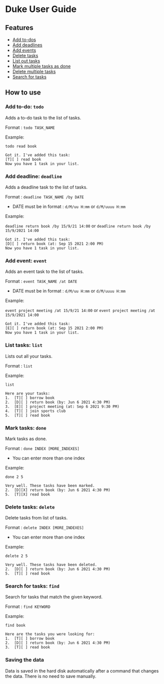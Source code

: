 # Duke User Guide

## Features 

* [Add to-dos](#add-to-do-todo)
* [Add deadlines](#add-deadline-deadline)
* [Add events](#add-event-event)
* [Delete tasks](#delete-tasks-delete)
* [List out tasks](#list-tasks-list)
* [Mark multiple tasks as done](#mark-tasks-done)
* [Delete multiple tasks](#delete-tasks-delete)
* [Search for tasks](#search-for-tasks-find)

## How to use

### Add to-do: `todo`
Adds a to-do task to the list of tasks.

Format : `todo TASK_NAME`

Example:

`todo read book`
```
Got it. I've added this task:
[T][ ] read book
Now you have 1 task in your list.
```


### Add deadline: `deadline`
Adds a deadline task to the list of tasks.

Format : `deadline TASK_NAME /by DATE`
* DATE must be in format : `d/M/uu H:mm` or `d/M/uuuu H:mm`

Example:

`deadline return book /by 15/9/21 14:00` or `deadline return book /by 15/9/2021 14:00`
```
Got it. I've added this task:
[D][ ] return book (at: Sep 15 2021 2:00 PM)
Now you have 1 task in your list.
```


### Add event: `event`
Adds an event task to the list of tasks.

Format : `event TASK_NAME /at DATE`
* DATE must be in format : `d/M/uu H:mm` or `d/M/uuuu H:mm`

Example:

`event project meeting /at 15/9/21 14:00` or `event project meeting /at 15/9/2021 14:00`
```
Got it. I've added this task:
[E][ ] return book (at: Sep 15 2021 2:00 PM)
Now you have 1 task in your list.
```

### List tasks: `list`
Lists out all your tasks.

Format : `list`

Example:

`list`

```
Here are your tasks:
1.  [T][ ] borrow book
2.  [D][ ] return book (by: Jun 6 2021 4:30 PM)
3.  [E][ ] project meeting (at: Sep 6 2021 9:30 PM)
4.  [T][ ] join sports club
5.  [T][ ] read book
```

### Mark tasks: `done`
Mark tasks as done.

Format : `done INDEX [MORE_INDEXES]`
* You can enter more than one index

Example:

`done 2 5`

```
Very well. These tasks have been marked.
2.  [D][X] return book (by: Jun 6 2021 4:30 PM)
5.  [T][X] read book
```


### Delete tasks: `delete`
Delete tasks from list of tasks.

Format : `delete INDEX [MORE_INDEXES]`
* You can enter more than one index

Example:

`delete 2 5`

```
Very well. These tasks have been deleted.
2.  [D][ ] return book (by: Jun 6 2021 4:30 PM)
5.  [T][ ] read book
```


### Search for tasks: `find`
Search for tasks that match the given keyword.

Format : `find KEYWORD`

Example:

`find book`

```
Here are the tasks you were looking for:
1.  [T][ ] borrow book
2.  [D][ ] return book (by: Jun 6 2021 4:30 PM)
3.  [T][ ] read book
```

### Saving the data
Data is saved in the hard disk automatically after a command that changes the data. 
There is no need to save manually.
